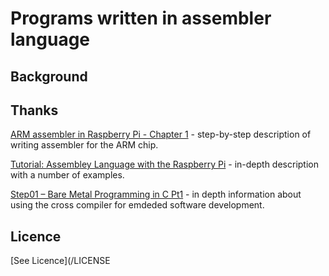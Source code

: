 # Programs written in assembler language

## Background


## Thanks

[ARM assembler in Raspberry Pi - Chapter 1](http://thinkingeek.com/2013/01/09/arm-assembler-raspberry-pi-chapter-1/) - step-by-step description of writing assembler for the ARM chip.

[Tutorial: Assembley Language with the Raspberry Pi](http://cs.smith.edu/dftwiki/index.php/Tutorial:_Assembly_Language_with_the_Raspberry_Pi) - in-depth description with a number of examples.

[Step01 – Bare Metal Programming in C Pt1](http://www.valvers.com/open-software/raspberry-pi/step01-bare-metal-programming-in-cpt1/) - in depth information about
using the cross compiler for emdeded software development.

## Licence

[See Licence](/LICENSE
